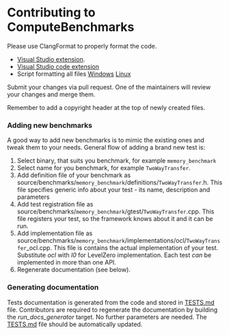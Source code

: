 # Contributing to ComputeBenchmarks
Please use ClangFormat to properly format the code. 
  - [Visual Studio extension](https://marketplace.visualstudio.com/items?itemName=LLVMExtensions.ClangFormat).
  - [Visual Studio code extension](https://marketplace.visualstudio.com/items?itemName=xaver.clang-format)
  - Script formatting all files [Windows](scripts/run_clang-format_on_all_files.cmd) [Linux](scripts/run_clang-format_on_all_files.sh)

Submit your changes via pull request. One of the maintainers will review your changes and merge them.

Remember to add a copyright header at the top of newly created files.

### Adding new benchmarks
A good way to add new benchmarks is to mimic the existing ones and tweak them to your needs. General flow of adding a brand new test is:
1. Select binary, that suits you benchmark, for example `memory_benchmark`
2. Select name for you benchmark, for example `TwoWayTransfer`.
3. Add definition file of your benchmark as source/benchmarks/`memory_benchmark`/definitions/`TwoWayTransfer`.h. This file specifies generic info about your test - its name, description and parameters
4. Add test registration file as source/benchmarks/`memory_benchmark`/gtest/`TwoWayTransfer`.cpp. This file registers your test, so the framework knows about it and it can be run.
5. Add implementation file as source/benchmarks/`memory_benchmark`/implementations/ocl/`TwoWayTransfer`_ocl.cpp. This file is contains the actual implementation of your test. Substitute *ocl* with *l0* for LevelZero implementation. Each test *can* be implemented in more than one API.
6. Regenerate documentation (see below).

### Generating documentation
Tests documentation is generated from the code and stored in [TESTS.md](TESTS.md) file. Contributors are required to regenerate the documentation by building the *run_docs_generator* target. No further parameters are needed. The [TESTS.md](TESTS.md) file should be automatically updated.
